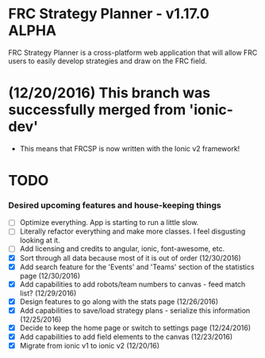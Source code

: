 # FRC Strategy Planner - v1.17.0 ALPHA
FRC Strategy Planner is a cross-platform web application that will allow FRC users to easily develop strategies and draw on the FRC field.

# (12/20/2016) This branch was successfully merged from 'ionic-dev'
- This means that FRCSP is now written with the Ionic v2 framework! 

# TODO
### Desired upcoming features and house-keeping things
- [ ] Optimize everything. App is starting to run a little slow.
- [ ] Literally refactor everything and make more classes. I feel disgusting looking at it.
- [ ] Add licensing and credits to angular, ionic, font-awesome, etc.
- [X] Sort through all data because most of it is out of order (12/30/2016)
- [X] Add search feature for the 'Events' and 'Teams' section of the statistics page (12/30/2016)
- [X] Add capabilities to add robots/team numbers to canvas - feed match list? (12/29/2016)
- [X] Design features to go along with the stats page (12/26/2016)
- [X] Add capabilities to save/load strategy plans - serialize this information (12/25/2016)
- [X] Decide to keep the home page or switch to settings page (12/24/2016)
- [X] Add capabilities to add field elements to the canvas (12/23/2016)
- [X] Migrate from ionic v1 to ionic v2 (12/20/16)

